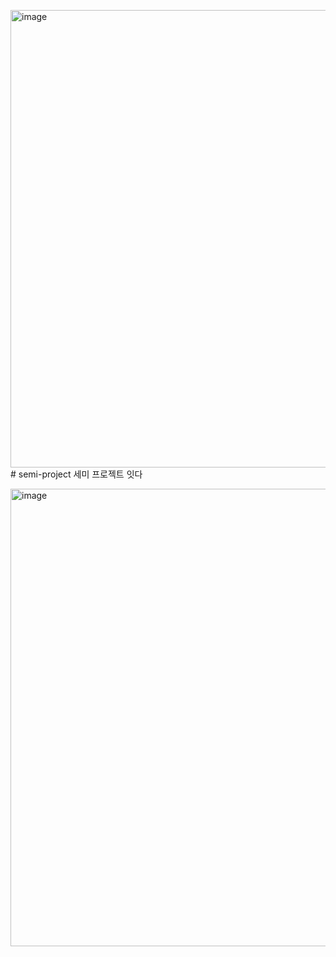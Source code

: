 <img width="1584" height="732" alt="image" src="https://github.com/user-attachments/assets/1050b516-76de-4484-8f3b-31e50381d104" /># semi-project
세미 프로젝트 잇다

<img width="1584" height="732" alt="image" src="https://github.com/user-attachments/assets/8b6996e7-2c5c-4061-aa15-bcb3332169e5" />
